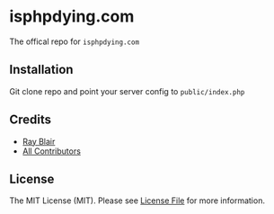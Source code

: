 # isphpdying.com

The offical repo for `isphpdying.com`

## Installation

Git clone repo and point your server config to `public/index.php`

## Credits

- [Ray Blair](https://github.com/rayblair06)
- [All Contributors](../../contributors)

## License

The MIT License (MIT). Please see [License File](LICENSE.md) for more information.
